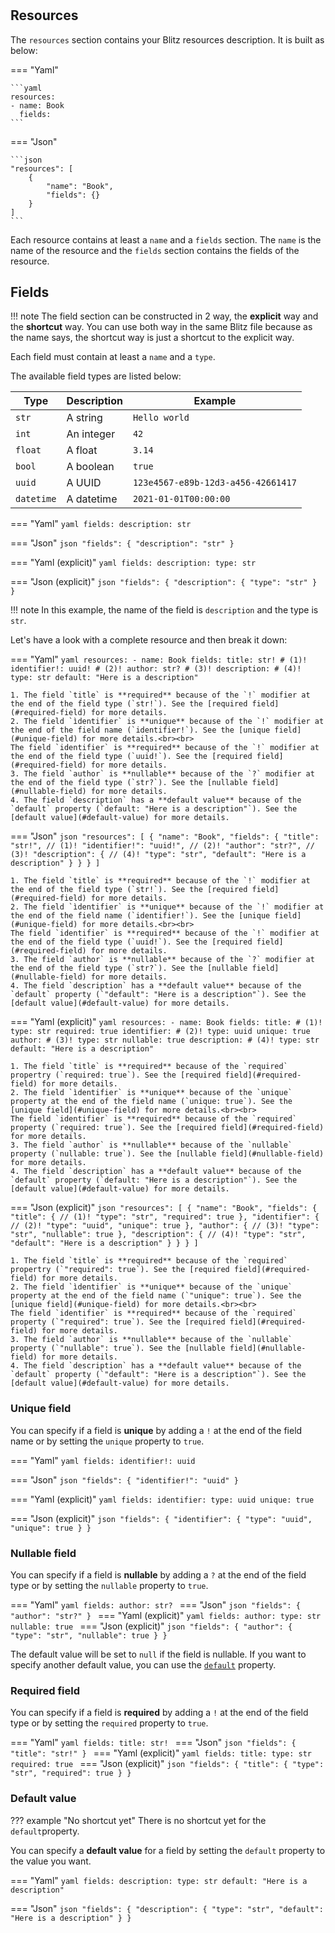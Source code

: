 #

## Resources

The `resources` section contains your Blitz resources description. It is built as below:

=== "Yaml"

    ```yaml
    resources:
    - name: Book
      fields:
    ```

=== "Json"

    ```json
    "resources": [
        {
            "name": "Book",
            "fields": {}
        }
    ]
    ```

Each resource contains at least a `name` and a `fields` section. The `name` is the name of the resource and the `fields` section contains the fields of the resource.

## Fields

!!! note
    The field section can be constructed in 2 way, the **explicit** way and the **shortcut** way. You can use both way in the same Blitz file because as the name says, the shortcut way is just a shortcut to the explicit way.

Each field must contain at least a `name` and a `type`.

The available field types are listed below:

| Type | Description | Example |
| ---- | ----------- | ------- |
| `str` | A string | `Hello world` |
| `int` | An integer | `42` |
| `float` | A float | `3.14` |
| `bool` | A boolean | `true` |
| `uuid` | A UUID | `123e4567-e89b-12d3-a456-42661417` |
| `datetime` | A datetime | `2021-01-01T00:00:00` |

=== "Yaml"
    ```yaml
    fields:
      description: str
    ```

=== "Json"
    ```json
    "fields": {
        "description": "str"
    }
    ```

=== "Yaml (explicit)"
    ```yaml
    fields:
      description:
        type: str
    ```

=== "Json (explicit)"
    ```json
    "fields": {
        "description": {
            "type": "str"
        }
    }
    ```

!!! note
    In this example, the name of the field is `description` and the type is `str`.

Let's have a look with a complete resource and then break it down:

=== "Yaml"
    ```yaml
    resources:
    - name: Book
      fields:
        title: str! # (1)!
        identifier!: uuid! # (2)!
        author: str? # (3)!
        description: # (4)!
          type: str
          default: "Here is a description"
    ```

    1. The field `title` is **required** because of the `!` modifier at the end of the field type (`str!`). See the [required field](#required-field) for more details.
    2. The field `ìdentifier` is **unique** because of the `!` modifier at the end of the field name (`identifier!`). See the [unique field](#unique-field) for more details.<br><br>
    The field `identifier` is **required** because of the `!` modifier at the end of the field type (`uuid!`). See the [required field](#required-field) for more details.
    3. The field `author` is **nullable** because of the `?` modifier at the end of the field type (`str?`). See the [nullable field](#nullable-field) for more details.
    4. The field `description` has a **default value** because of the `default` property (`default: "Here is a description"`). See the [default value](#default-value) for more details.

=== "Json"
    ```json
    "resources": [
        {
            "name": "Book",
            "fields": {
                "title": "str!", // (1)!
                "identifier!": "uuid!", // (2)!
                "author": "str?", // (3)!
                "description": { // (4)!
                    "type": "str",
                    "default": "Here is a description"
                }
            }
        }
    ]
    ```

    1. The field `title` is **required** because of the `!` modifier at the end of the field type (`str!`). See the [required field](#required-field) for more details.
    2. The field `ìdentifier` is **unique** because of the `!` modifier at the end of the field name (`identifier!`). See the [unique field](#unique-field) for more details.<br><br>
    The field `identifier` is **required** because of the `!` modifier at the end of the field type (`uuid!`). See the [required field](#required-field) for more details.
    3. The field `author` is **nullable** because of the `?` modifier at the end of the field type (`str?`). See the [nullable field](#nullable-field) for more details.
    4. The field `description` has a **default value** because of the `default` property (`"default": "Here is a description"`). See the [default value](#default-value) for more details.

=== "Yaml (explicit)"
    ```yaml
    resources:
    - name: Book
      fields:
        title: # (1)!
          type: str
          required: true
        identifier: # (2)!
          type: uuid
          unique: true
        author: # (3)!
          type: str
          nullable: true
        description: # (4)!
          type: str
          default: "Here is a description"
    ```

    1. The field `title` is **required** because of the `required` propertry (`required: true`). See the [required field](#required-field) for more details.
    2. The field `ìdentifier` is **unique** because of the `unique` property at the end of the field name (`unique: true`). See the [unique field](#unique-field) for more details.<br><br>
    The field `identifier` is **required** because of the `required` property (`required: true`). See the [required field](#required-field) for more details.
    3. The field `author` is **nullable** because of the `nullable` property (`nullable: true`). See the [nullable field](#nullable-field) for more details.
    4. The field `description` has a **default value** because of the `default` property (`default: "Here is a description"`). See the [default value](#default-value) for more details.


=== "Json (explicit)"
    ```json
    "resources": [
        {
            "name": "Book",
            "fields": {
                "title": { // (1)!
                    "type": "str",
                    "required": true
                },
                "identifier": { // (2)!
                    "type": "uuid",
                    "unique": true
                },
                "author": { // (3)!
                    "type": "str",
                    "nullable": true
                },
                "description": { // (4)!
                    "type": "str",
                    "default": "Here is a description"
                }
            }
        }
    ]
    ```

    1. The field `title` is **required** because of the `required` propertry (`"required": true`). See the [required field](#required-field) for more details.
    2. The field `ìdentifier` is **unique** because of the `unique` property at the end of the field name (`"unique": true`). See the [unique field](#unique-field) for more details.<br><br>
    The field `identifier` is **required** because of the `required` property (`"required": true`). See the [required field](#required-field) for more details.
    3. The field `author` is **nullable** because of the `nullable` property (`"nullable": true`). See the [nullable field](#nullable-field) for more details.
    4. The field `description` has a **default value** because of the `default` property (`"default": "Here is a description"`). See the [default value](#default-value) for more details.

        



### Unique field

You can specify if a field is **unique** by adding a `!` at the end of the field name or by setting the `unique` property to `true`.

=== "Yaml"
    ```yaml
    fields:
      identifier!: uuid
    ```

=== "Json"
    ```json
    "fields": {
        "identifier!": "uuid"
    }
    ```

=== "Yaml (explicit)"
    ```yaml
    fields:
      identifier:
        type: uuid
        unique: true
    ```

=== "Json (explicit)"
    ```json
    "fields": {
        "identifier": {
            "type": "uuid",
            "unique": true
        }
    }
    ```

### Nullable field

You can specify if a field is **nullable** by adding a `?` at the end of the field type or by setting the `nullable` property to `true`.

=== "Yaml"
    ```yaml
    fields:
      author: str?
    ```
=== "Json"
    ```json
    "fields": {
        "author": "str?"
    }
    ```
=== "Yaml (explicit)"
    ```yaml
    fields:
      author:
        type: str
        nullable: true
    ```
=== "Json (explicit)"
    ```json
    "fields": {
        "author": {
            "type": "str",
            "nullable": true
        }
    }
    ```

The default value will be set to `null` if the field is nullable. If you want to specify another default value, you can use the [`default`](#default) property.

### Required field

You can specify if a field is **required** by adding a `!` at the end of the field type or by setting the `required` property to `true`.

=== "Yaml"
    ```yaml
    fields:
      title: str!
    ```
=== "Json"
    ```json
    "fields": {
        "title": "str!"
    }
    ```
=== "Yaml (explicit)"
    ```yaml
    fields:
      title:
        type: str
        required: true
    ```
=== "Json (explicit)"
    ```json
    "fields": {
        "title": {
            "type": "str",
            "required": true
        }
    }
    ```

### Default value

??? example "No shortcut yet"
    There is no shortcut yet for the `default`property.

You can specify a **default value** for a field by setting the `default` property to the value you want.

=== "Yaml"
    ```yaml
    fields:
      description:
        type: str
        default: "Here is a description"
    ```

=== "Json"
    ```json
    "fields": {
        "description": {
            "type": "str",
            "default": "Here is a description"
        }
    }
    ```
